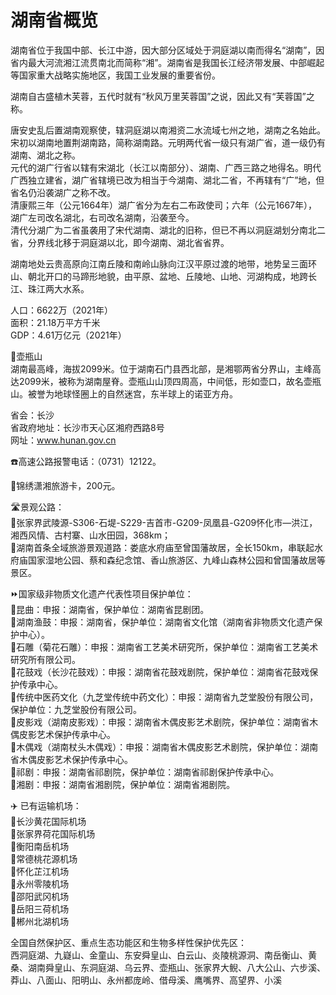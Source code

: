 # 湖南省概览  

湖南省位于我国中部、长江中游，因大部分区域处于洞庭湖以南而得名“湖南”，因省内最大河流湘江流贯南北而简称“湘”。湖南省是我国长江经济带发展、中部崛起等国家重大战略实施地区，我国工业发展的重要省份。 

湖南自古盛植木芙蓉，五代时就有“秋风万里芙蓉国”之说，因此又有“芙蓉国”之称。  
  
唐安史乱后置湖南观察使，辖洞庭湖以南湘资二水流域七州之地，湖南之名始此。宋初以湖南地置荆湖南路，简称湖南路。元明两代省一级只有湖广省，道一级仍有湖南、湖北之称。  
元代的湖广行省以辖有宋湖北（长江以南部分）、湖南、广西三路之地得名。明代广西独立建省，湖广省辖境已改为相当于今湖南、湖北二省，不再辖有“广”地，但省名仍沿袭湖广之称不改。  
清康熙三年（公元1664年）湖广省分为左右二布政使司；六年（公元1667年），湖广左司改名湖北，右司改名湖南，沿袭至今。  
清代分湖广为二省虽袭用了宋代湖南、湖北的旧称，但已不再以洞庭湖划分南北二省，分界线北移于洞庭湖以北，即今湖南、湖北省省界。  

湖南地处云贵高原向江南丘陵和南岭山脉向江汉平原过渡的地带，地势呈三面环山、朝北开口的马蹄形地貌，由平原、盆地、丘陵地、山地、河湖构成，地跨长江、珠江两大水系。  

人口：6622万（2021年）  
面积：21.18万平方千米  
GDP：4.61万亿元（2021年）  

🌋壶瓶山  
湖南最高峰，海拔2099米。位于湖南石门县西北部，是湘鄂两省分界山，主峰高达2099米，被称为湖南屋脊。壶瓶山山顶四周高，中间低，形如壶口，故名壶瓶山。被誉为地球怪圈上的自然迷宫，东半球上的诺亚方舟。  

省会：长沙  
省政府地址：长沙市天心区湘府西路8号  
网址：<a href="http://www.hunan.gov.cn" target="_blank">www.hunan.gov.cn</a>  

☎️高速公路报警电话：（0731）12122。  

🧭锦绣潇湘旅游卡，200元。  

🛣️景观公路：  
🔸张家界武陵源-S306-石堤-S229-吉首市-G209-凤凰县-G209怀化市—洪江，湘西风情、古村寨、山水田园，368km；  
🔸湖南首条全域旅游景观道路：娄底水府庙至曾国藩故居，全长150km，串联起水府庙国家湿地公园、蔡和森纪念馆、香山旅游区、九峰山森林公园和曾国藩故居等景区。  

⏩国家级非物质文化遗产代表性项目保护单位：  
🔸昆曲：申报：湖南省，保护单位：湖南省昆剧团。  
🔸湖南渔鼓：申报：湖南省，保护单位：湖南省文化馆（湖南省非物质文化遗产保护中心）。  
🔸石雕（菊花石雕）：申报：湖南省工艺美术研究所，保护单位：湖南省工艺美术研究所有限公司。  
🔸花鼓戏（长沙花鼓戏）：申报：湖南省花鼓戏剧院，保护单位：湖南省花鼓戏保护传承中心。  
🔸传统中医药文化（九芝堂传统中药文化）：申报：湖南省九芝堂股份有限公司，保护单位：九芝堂股份有限公司。  
🔸皮影戏（湖南皮影戏）：申报：湖南省木偶皮影艺术剧院，保护单位：湖南省木偶皮影艺术保护传承中心。  
🔸木偶戏（湖南杖头木偶戏）：申报：湖南省木偶皮影艺术剧院，保护单位：湖南省木偶皮影艺术保护传承中心。  
🔸祁剧：申报：湖南省祁剧院，保护单位：湖南省祁剧保护传承中心。  
🔸湘剧：申报：湖南省湘剧院，保护单位：湖南省湘剧院。  

✈️ 已有运输机场：  
🔸长沙黄花国际机场  
🔸张家界荷花国际机场  
🔸衡阳南岳机场  
🔸常德桃花源机场  
🔸怀化芷江机场  
🔸永州零陵机场  
🔸邵阳武冈机场  
🔸岳阳三荷机场  
🔸郴州北湖机场  

全国自然保护区、重点生态功能区和生物多样性保护优先区：  
西洞庭湖、九嶷山、金童山、东安舜皇山、白云山、炎陵桃源洞、南岳衡山、黄桑、湖南舜皇山、东洞庭湖、乌云界、壶瓶山、张家界大鲵、八大公山、六步溪、莽山、八面山、阳明山、永州都庞岭、借母溪、鹰嘴界、高望界、小溪  
